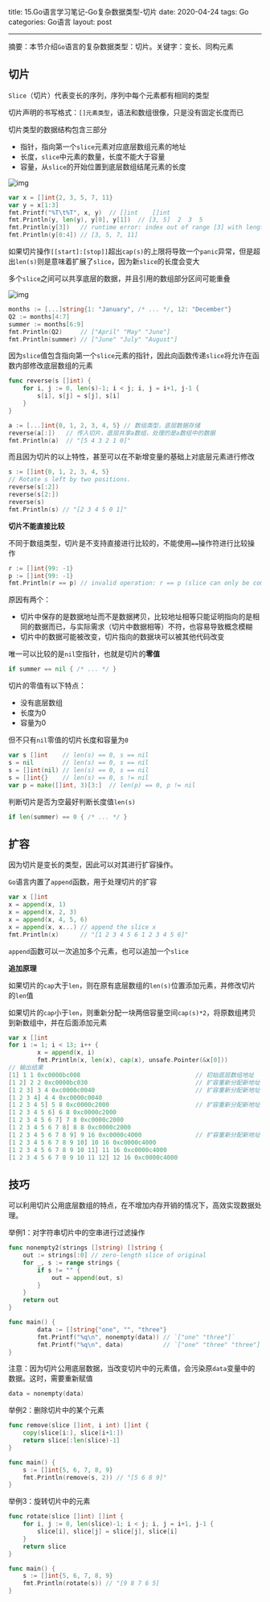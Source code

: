 title: 15.Go语言学习笔记-Go复杂数据类型-切片
date: 2020-04-24
tags: Go
categories: Go语言
layout: post

------

摘要：本节介绍`Go`语言的复杂数据类型：切片。关键字：变长、同构元素

<!-- more -->

## 切片

`Slice`（切片）代表变长的序列，序列中每个元素都有相同的类型

切片声明的书写格式：`[]元素类型`，语法和数组很像，只是没有固定长度而已

切片类型的数据结构包含三部分

- 指针，指向第一个`slice`元素对应底层数组元素的地址
- 长度，`slice`中元素的数量，长度不能大于容量
- 容量，从`slice`的开始位置到底层数组结尾元素的长度

![img](.\assets\godata3.png)

```go
var x = []int{2, 3, 5, 7, 11}
var y = x[1:3]
fmt.Printf("%T\t%T", x, y)	// []int	[]int
fmt.Println(y, len(y), y[0], y[1])	// [3, 5]  2  3  5
fmt.Println(y[3])	// runtime error: index out of range [3] with length 2
fmt.Println(y[0:4]) // [3, 5, 7, 11]
```

如果切片操作`[[start]:[stop]]`超出`cap(s)`的上限将导致一个`panic`异常，但是超出`len(s)`则是意味着扩展了`slice`，因为新`slice`的长度会变大

多个`slice`之间可以共享底层的数据，并且引用的数组部分区间可能重叠

![img](.\assets\ch4-01.png)

```go
months := [...]string{1: "January", /* ... */, 12: "December"}
Q2 := months[4:7]
summer := months[6:9]
fmt.Println(Q2)     // ["April" "May" "June"]
fmt.Println(summer) // ["June" "July" "August"]
```

因为`slice`值包含指向第一个`slice`元素的指针，因此向函数传递`slice`将允许在函数内部修改底层数组的元素

```go
func reverse(s []int) {
	for i, j := 0, len(s)-1; i < j; i, j = i+1, j-1 {
		s[i], s[j] = s[j], s[i]
	}
}

a := [...]int{0, 1, 2, 3, 4, 5}	// 数组类型，底层数据存储
reverse(a[:])	// 传入切片，底层共享a数组，处理的是a数组中的数据
fmt.Println(a)	// "[5 4 3 2 1 0]"
```

而且因为切片的以上特性，甚至可以在不新增变量的基础上对底层元素进行修改

```go
s := []int{0, 1, 2, 3, 4, 5}
// Rotate s left by two positions.
reverse(s[:2])
reverse(s[2:])
reverse(s)
fmt.Println(s) // "[2 3 4 5 0 1]"
```

**切片不能直接比较**

不同于数组类型，切片是不支持直接进行比较的，不能使用`==`操作符进行比较操作

```go
r := []int{99: -1}
p := []int{99: -1}
fmt.Println(r == p)	// invalid operation: r == p (slice can only be compared to nil)
```

原因有两个：

- 切片中保存的是数据地址而不是数据拷贝，比较地址相等只能证明指向的是相同的数据而已，与实际需求（切片中数据相等）不符，也容易导致概念模糊
- 切片中的数据可能被改变，切片指向的数据块可以被其他代码改变

唯一可以比较的是`nil`空指针，也就是切片的**零值**

```go
if summer == nil { /* ... */ }
```

切片的零值有以下特点：

- 没有底层数组
- 长度为0
- 容量为0

但不只有`nil`零值的切片长度和容量为`0`

```go
var s []int    // len(s) == 0, s == nil
s = nil        // len(s) == 0, s == nil
s = []int(nil) // len(s) == 0, s == nil
s = []int{}    // len(s) == 0, s != nil
var p = make([]int, 3)[3:]	// len(p) == 0, p != nil
```

判断切片是否为空最好判断长度值`len(s)`

```go
if len(summer) == 0 { /* ... */ }
```

## 扩容

因为切片是变长的类型，因此可以对其进行扩容操作。

`Go`语言内置了`append`函数，用于处理切片的扩容

```go
var x []int
x = append(x, 1)
x = append(x, 2, 3)
x = append(x, 4, 5, 6)
x = append(x, x...) // append the slice x
fmt.Println(x)      // "[1 2 3 4 5 6 1 2 3 4 5 6]"
```

`append`函数可以一次追加多个元素，也可以追加一个`slice`

**追加原理**

如果切片的`cap`大于`len`，则在原有底层数组的`len(s)`位置添加元素，并修改切片的`len`值

如果切片的`cap`小于`len`，则重新分配一块两倍容量空间`cap(s)*2`，将原数组拷贝到新数组中，并在后面添加元素

```go
var x []int
for i := 1; i < 13; i++ {
		x = append(x, i)
		fmt.Println(x, len(x), cap(x), unsafe.Pointer(&x[0]))
// 输出结果
[1] 1 1 0xc0000bc008								// 初始底层数组地址		0xc0000bc008
[1 2] 2 2 0xc0000bc030								// 扩容重新分配新地址	0xc0000bc030
[1 2 3] 3 4 0xc0000c0040							// 扩容重新分配新地址	0xc0000c0040
[1 2 3 4] 4 4 0xc0000c0040
[1 2 3 4 5] 5 8 0xc0000c2000						// 扩容重新分配新地址	0xc0000c2000
[1 2 3 4 5 6] 6 8 0xc0000c2000
[1 2 3 4 5 6 7] 7 8 0xc0000c2000
[1 2 3 4 5 6 7 8] 8 8 0xc0000c2000
[1 2 3 4 5 6 7 8 9] 9 16 0xc0000c4000				// 扩容重新分配新地址	0xc0000c4000
[1 2 3 4 5 6 7 8 9 10] 10 16 0xc0000c4000
[1 2 3 4 5 6 7 8 9 10 11] 11 16 0xc0000c4000
[1 2 3 4 5 6 7 8 9 10 11 12] 12 16 0xc0000c4000
```

## 技巧

可以利用切片公用底层数组的特点，在不增加内存开销的情况下，高效实现数据处理。

举例1：对字符串切片中的空串进行过滤操作

```go
func nonempty2(strings []string) []string {
    out := strings[:0] // zero-length slice of original
    for _, s := range strings {
        if s != "" {
            out = append(out, s)
        }
    }
    return out
}

func main() {
		data := []string{"one", "", "three"}
		fmt.Printf("%q\n", nonempty(data)) // `["one" "three"]`
		fmt.Printf("%q\n", data)           // `["one" "three" "three"]`
}
```

注意：因为切片公用底层数据，当改变切片中的元素值，会污染原`data`变量中的数据。这时，需要重新赋值

```go
data = nonempty(data)
```

举例2：删除切片中的某个元素

```go
func remove(slice []int, i int) []int {
    copy(slice[i:], slice[i+1:])
    return slice[:len(slice)-1]
}

func main() {
    s := []int{5, 6, 7, 8, 9}
    fmt.Println(remove(s, 2)) // "[5 6 8 9]"
}
```

举例3：旋转切片中的元素

```go
func rotate(slice []int) []int {
	for i, j := 0, len(slice)-1; i < j; i, j = i+1, j-1 {
		slice[i], slice[j] = slice[j], slice[i]
	}
	return slice
}

func main() {
	s := []int{5, 6, 7, 8, 9}
	fmt.Println(rotate(s)) // "[9 8 7 6 5]
}
```



